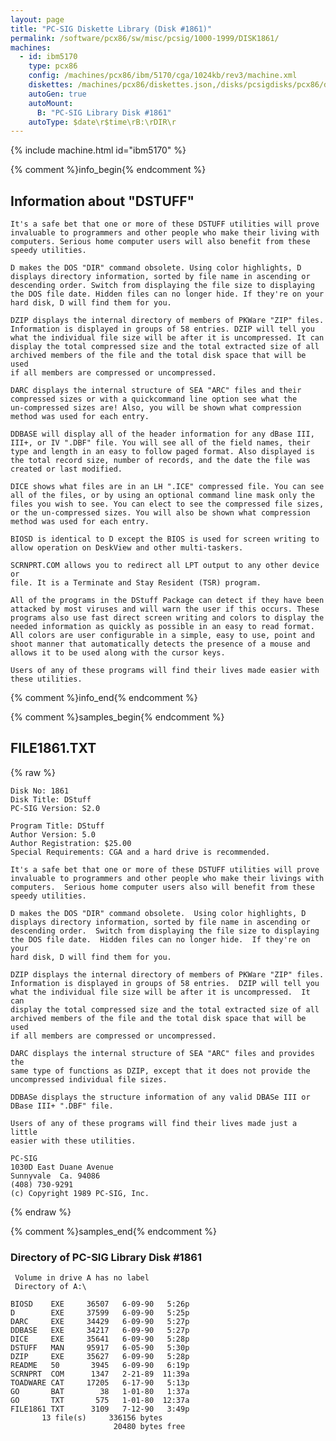 ```yaml
---
layout: page
title: "PC-SIG Diskette Library (Disk #1861)"
permalink: /software/pcx86/sw/misc/pcsig/1000-1999/DISK1861/
machines:
  - id: ibm5170
    type: pcx86
    config: /machines/pcx86/ibm/5170/cga/1024kb/rev3/machine.xml
    diskettes: /machines/pcx86/diskettes.json,/disks/pcsigdisks/pcx86/diskettes.json
    autoGen: true
    autoMount:
      B: "PC-SIG Library Disk #1861"
    autoType: $date\r$time\rB:\rDIR\r
---
```


{% include machine.html id="ibm5170" %}

{% comment %}info_begin{% endcomment %}

## Information about "DSTUFF"

    It's a safe bet that one or more of these DSTUFF utilities will prove
    invaluable to programmers and other people who make their living with
    computers. Serious home computer users will also benefit from these
    speedy utilities.
    
    D makes the DOS "DIR" command obsolete. Using color highlights, D
    displays directory information, sorted by file name in ascending or
    descending order. Switch from displaying the file size to displaying
    the DOS file date. Hidden files can no longer hide. If they're on your
    hard disk, D will find them for you.
    
    DZIP displays the internal directory of members of PKWare "ZIP" files.
    Information is displayed in groups of 58 entries. DZIP will tell you
    what the individual file size will be after it is uncompressed. It can
    display the total compressed size and the total extracted size of all
    archived members of the file and the total disk space that will be used
    if all members are compressed or uncompressed.
    
    DARC displays the internal structure of SEA "ARC" files and their
    compressed sizes or with a quickcommand line option see what the
    un-compressed sizes are! Also, you will be shown what compression
    method was used for each entry.
    
    DDBASE will display all of the header information for any dBase III,
    III+, or IV ".DBF" file. You will see all of the field names, their
    type and length in an easy to follow paged format. Also displayed is
    the total record size, number of records, and the date the file was
    created or last modified.
    
    DICE shows what files are in an LH ".ICE" compressed file. You can see
    all of the files, or by using an optional command line mask only the
    files you wish to see. You can elect to see the compressed file sizes,
    or the un-compressed sizes. You will also be shown what compression
    method was used for each entry.
    
    BIOSD is identical to D except the BIOS is used for screen writing to
    allow operation on DeskView and other multi-taskers.
    
    SCRNPRT.COM allows you to redirect all LPT output to any other device or
    file. It is a Terminate and Stay Resident (TSR) program.
    
    All of the programs in the DStuff Package can detect if they have been
    attacked by most viruses and will warn the user if this occurs. These
    programs also use fast direct screen writing and colors to display the
    needed information as quickly as possible in an easy to read format.
    All colors are user configurable in a simple, easy to use, point and
    shoot manner that automatically detects the presence of a mouse and
    allows it to be used along with the cursor keys.
    
    Users of any of these programs will find their lives made easier with
    these utilities.
{% comment %}info_end{% endcomment %}

{% comment %}samples_begin{% endcomment %}

## FILE1861.TXT

{% raw %}
```
Disk No: 1861                                                           
Disk Title: DStuff                                                      
PC-SIG Version: S2.0                                                    
                                                                        
Program Title: DStuff                                                   
Author Version: 5.0                                                     
Author Registration: $25.00                                             
Special Requirements: CGA and a hard drive is recommended.              
                                                                        
It's a safe bet that one or more of these DSTUFF utilities will prove   
invaluable to programmers and other people who make their livings with  
computers.  Serious home computer users also will benefit from these    
speedy utilities.                                                       
                                                                        
D makes the DOS "DIR" command obsolete.  Using color highlights, D      
displays directory information, sorted by file name in ascending or     
descending order.  Switch from displaying the file size to displaying   
the DOS file date.  Hidden files can no longer hide.  If they're on your
hard disk, D will find them for you.                                    
                                                                        
DZIP displays the internal directory of members of PKWare "ZIP" files.  
Information is displayed in groups of 58 entries.  DZIP will tell you   
what the individual file size will be after it is uncompressed.  It can 
display the total compressed size and the total extracted size of all   
archived members of the file and the total disk space that will be used 
if all members are compressed or uncompressed.                          
                                                                        
DARC displays the internal structure of SEA "ARC" files and provides the
same type of functions as DZIP, except that it does not provide the     
uncompressed individual file sizes.                                     
                                                                        
DDBASe displays the structure information of any valid DBASe III or     
DBase III+ ".DBF" file.                                                 
                                                                        
Users of any of these programs will find their lives made just a little 
easier with these utilities.                                            
                                                                        
PC-SIG                                                                  
1030D East Duane Avenue                                                 
Sunnyvale  Ca. 94086                                                    
(408) 730-9291                                                          
(c) Copyright 1989 PC-SIG, Inc.                                         
```
{% endraw %}

{% comment %}samples_end{% endcomment %}

### Directory of PC-SIG Library Disk #1861

     Volume in drive A has no label
     Directory of A:\

    BIOSD    EXE     36507   6-09-90   5:26p
    D        EXE     37599   6-09-90   5:25p
    DARC     EXE     34429   6-09-90   5:27p
    DDBASE   EXE     34217   6-09-90   5:27p
    DICE     EXE     35641   6-09-90   5:28p
    DSTUFF   MAN     95917   6-05-90   5:30p
    DZIP     EXE     35627   6-09-90   5:28p
    README   50       3945   6-09-90   6:19p
    SCRNPRT  COM      1347   2-21-89  11:39a
    TOADWARE CAT     17205   6-17-90   5:13p
    GO       BAT        38   1-01-80   1:37a
    GO       TXT       575   1-01-80  12:37a
    FILE1861 TXT      3109   7-12-90   3:49p
           13 file(s)     336156 bytes
                           20480 bytes free
